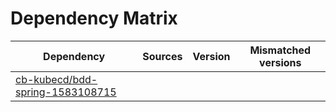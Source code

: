 # Dependency Matrix

Dependency | Sources | Version | Mismatched versions
---------- | ------- | ------- | -------------------
[cb-kubecd/bdd-spring-1583108715](https://github.com/cb-kubecd/bdd-spring-1583108715.git) |  | []() | 
